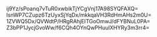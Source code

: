 ij9Yz/sPoanq7vTuR0xwbikTjYCgVnj17A98SYQFAXQ=
IsnWP7CZupz6TzUyxSjYqDx/mkkqaVH3RdHmAHs2m0U=
1ZVWQ5Dx/QVWdtP/HRgRAhjEITGoOmwJ/dFYBNuL0PA=
Z3bPP1JycjGvoWw/f6CQh4OYnQwPHuuIXHYRy3m3rr4=
